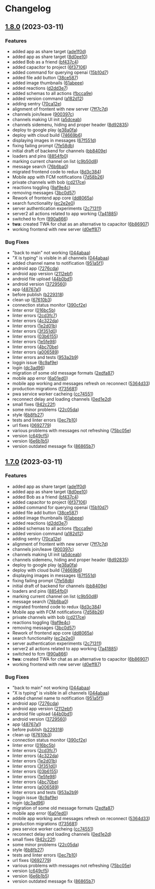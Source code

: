# Changelog

## [1.8.0](https://github.com/codecat-io/chat/compare/@quack/app-v1.7.0...@quack/app-v1.8.0) (2023-03-11)


### Features

* added app as share target ([ade1f0d](https://github.com/codecat-io/chat/commit/ade1f0d8f243d9709acf036b6238bbb1db794a87))
* added app as share target ([8d0ee10](https://github.com/codecat-io/chat/commit/8d0ee10b3d42e92b0f49fd5179555e95374fa0ea))
* added Bob as a friend ([bf437c4](https://github.com/codecat-io/chat/commit/bf437c4310e3a1c28241b3e7ede69467102f67e6))
* added capacitor to project ([6f37106](https://github.com/codecat-io/chat/commit/6f371069f47c85b1c2781c1b4f97cde16e0f99b6))
* added command for querying openai ([15b10d7](https://github.com/codecat-io/chat/commit/15b10d7cc7efb36c34204b8bd9e203887a479558))
* added file add button ([38ce587](https://github.com/codecat-io/chat/commit/38ce587c05b720deb556f730e1788c02b7fbf2ad))
* added image thumbnails ([61abeee](https://github.com/codecat-io/chat/commit/61abeeed5ada3fc6c413e29ea6627c698cf4776b))
* added reactions ([d2dd3e7](https://github.com/codecat-io/chat/commit/d2dd3e731134a0d629132f54d01a76f76ca11eb8))
* added schemas to all actions ([fbcca9e](https://github.com/codecat-io/chat/commit/fbcca9e1846606166dec8fb92dcf4279ff3d3a33))
* added version command ([a182d12](https://github.com/codecat-io/chat/commit/a182d1235930091f4bf5cf67aa32a7a9d33cbcce))
* adding sentry ([70ca12e](https://github.com/codecat-io/chat/commit/70ca12e61c13df7e1890f45b684978975ea2252e))
* alignment of frontent with new server ([7ff7c7d](https://github.com/codecat-io/chat/commit/7ff7c7daafbfbeb9462c2a3c090735132755bbf7))
* channels join/leave ([900397c](https://github.com/codecat-io/chat/commit/900397c1d27706466f2fa369db14508532f9cd56))
* channels making UI init ([a5dceab](https://github.com/codecat-io/chat/commit/a5dceabbef4714e256e6dc3f40da001df9c5cf38))
* channels sidemenu, hiding and proper header ([8d92835](https://github.com/codecat-io/chat/commit/8d92835073ffec94842551530333cff4b3e58a33))
* deploy to google play ([e38a0fa](https://github.com/codecat-io/chat/commit/e38a0fa7dd8469647e86c074e21bea49262a8040))
* deploy with cloud build ([74669b6](https://github.com/codecat-io/chat/commit/74669b6ed68dced4e86a319204d7c4ad36eaf3cf))
* displaying images in messages ([67f551d](https://github.com/codecat-io/chat/commit/67f551de6117a003294b4b5c40e9a2378de139cc))
* fixing failing prompt ([7fe58db](https://github.com/codecat-io/chat/commit/7fe58db0b8d923fda25b4ec67781cdaa2fa5eba1))
* initial draft of backend for channels ([bb8409e](https://github.com/codecat-io/chat/commit/bb8409e2e7846bc43f26d608c397c8cc9a445487))
* loaders and pins ([8854fb0](https://github.com/codecat-io/chat/commit/8854fb02bbb785104f2ef7c9b801b4dae654dfa3))
* marking current channel on list ([c9b50d8](https://github.com/codecat-io/chat/commit/c9b50d88143c2ecfb8bf436740a0b9eea849b6f6))
* message search ([76b6ba0](https://github.com/codecat-io/chat/commit/76b6ba0afa05297106a67b9c10a55de1315964b4))
* migrated frontend code to redux ([8d3c384](https://github.com/codecat-io/chat/commit/8d3c3843208746bb90770b97972293598799b8d2))
* Mobile app with FCM notifications ([7d58b26](https://github.com/codecat-io/chat/commit/7d58b26cc0381510a1f99bd9870befa55cd837d4))
* private channels with bob ([cd217ce](https://github.com/codecat-io/chat/commit/cd217ced8fe7cf5ddf48c1e53e3aca05fdf901f2))
* reactions toggling ([9af9e4c](https://github.com/codecat-io/chat/commit/9af9e4ca24e347304900ef234aab7387e95bfb3a))
* removing messages ([3bc0d57](https://github.com/codecat-io/chat/commit/3bc0d578af1c0835cf0f1e6604c653f32eb3d35b))
* Rework of frontend app core ([dd8065a](https://github.com/codecat-io/chat/commit/dd8065a66f4e3cf93b38b0f00acd7296de55f7fc))
* search functionality ([ec2e2e0](https://github.com/codecat-io/chat/commit/ec2e2e07e084a4b333bdf2dbdac8a54d6a31da5d))
* server authentication experiments ([2c71311](https://github.com/codecat-io/chat/commit/2c71311a97109f118e29f2536f8dbd48ee05cacb))
* server2 all actions related to app working ([7a41885](https://github.com/codecat-io/chat/commit/7a41885d42b3714e99eaf52670bf28a6c4885cf5))
* switched to fcm ([990a866](https://github.com/codecat-io/chat/commit/990a866103c683234f09b9321370ca721e6e3228))
* **twa:** created TWA for chat as an alternative to capacitor ([6b86907](https://github.com/codecat-io/chat/commit/6b86907bdf14f3099085e96e6ebf7c2a8fb45cad))
* working frontend with new server ([d0eff87](https://github.com/codecat-io/chat/commit/d0eff870a273b6d4842ebf4678f0b1808fe1208a))


### Bug Fixes

* "back to main" not working ([044abaa](https://github.com/codecat-io/chat/commit/044abaa18368e3ed5372f1582ca76f38468de86e))
* "X is typing" is visible in all channels ([044abaa](https://github.com/codecat-io/chat/commit/044abaa18368e3ed5372f1582ca76f38468de86e))
* added channel name to notification ([951a5f1](https://github.com/codecat-io/chat/commit/951a5f163abf0c00efb3a931cd2f6a378b46e5fc))
* android app ([7276cda](https://github.com/codecat-io/chat/commit/7276cda851f79abfbb4db1b65a2770436719af4f))
* android app version ([2112ebf](https://github.com/codecat-io/chat/commit/2112ebf841ef15c4613c1ada1d0c5bc100b21d92))
* android file upload ([44b0bd1](https://github.com/codecat-io/chat/commit/44b0bd1cc03ac67709ba3113f251816f4f010a36))
* android version ([3729560](https://github.com/codecat-io/chat/commit/3729560d5d82663d22c0ac27aebce98f46879043))
* app ([48767a1](https://github.com/codecat-io/chat/commit/48767a1b64cd61bfc5dd52f43e42d3150e4298bb))
* before publish ([b229318](https://github.com/codecat-io/chat/commit/b229318a863df03632b017c2e2dbe95b18386888))
* clean up ([67610b3](https://github.com/codecat-io/chat/commit/67610b37babd88872295b3a67ee9e07502083600))
* connection status monitor ([390cf2e](https://github.com/codecat-io/chat/commit/390cf2eb2a240757dafa9902a8f959b59245ede4))
* linter error ([016bc5b](https://github.com/codecat-io/chat/commit/016bc5bb31d978b077b10100e6ada8f497f6fd9a))
* linter errors ([2cd3fc7](https://github.com/codecat-io/chat/commit/2cd3fc70e81b56a2c2f4bf41277768e88a98cb18))
* linter errors ([4c322da](https://github.com/codecat-io/chat/commit/4c322da8918eca265cccb57c953f500675ebc2ab))
* linter errors ([1e2d01b](https://github.com/codecat-io/chat/commit/1e2d01b42de1baf155c027f4682e132269321a56))
* linter errors ([3f351d0](https://github.com/codecat-io/chat/commit/3f351d06c6afd4444e34be491814c38a64414a40))
* linter errors ([03b6155](https://github.com/codecat-io/chat/commit/03b615546a96ba9bf0ca1243b6e49390085ff614))
* linter errors ([1e5fe98](https://github.com/codecat-io/chat/commit/1e5fe985d5c17ea253401bd6645c56abd3a06eae))
* linter errors ([4bc70be](https://github.com/codecat-io/chat/commit/4bc70beb78f7dad2058bb2242642565d53237f1e))
* linter errors ([a006589](https://github.com/codecat-io/chat/commit/a0065899e5d4198c9b7d67557793e81aad1a131e))
* linter errors and tests ([953a2b9](https://github.com/codecat-io/chat/commit/953a2b9e25d37f2ee13cc35adea1996e5b91c06b))
* loggin issue ([8c9af9e](https://github.com/codecat-io/chat/commit/8c9af9e99952493a68be55656ba9309025b7e04e))
* login ([dc3ad96](https://github.com/codecat-io/chat/commit/dc3ad96ba223f95033658c131be8799dc5a89f9e))
* migration of some old message formats ([2edfa87](https://github.com/codecat-io/chat/commit/2edfa87196a14933b3bc3eba1bed318574eb8fa6))
* mobile app error ([6a01ed0](https://github.com/codecat-io/chat/commit/6a01ed0cc537e075bf9a70c83f6d12c56795745f))
* mobile app working and messages refresh on reconnect ([5364d33](https://github.com/codecat-io/chat/commit/5364d3312966778f1042508c1e1bd534a5c6fb64))
* production migrations ([f735681](https://github.com/codecat-io/chat/commit/f73568108c9152b94f3466d1880bebe943d4fe79))
* pwa service worker cacheing ([cc74551](https://github.com/codecat-io/chat/commit/cc74551bf09126d50ec6ae03127592d6e4c4f578))
* reconnect delay and loading channels ([0ed1e2d](https://github.com/codecat-io/chat/commit/0ed1e2d87eb28b82e186ac39179253c0f92ca7df))
* small fixes ([942c22f](https://github.com/codecat-io/chat/commit/942c22f158487e18e8ba983068664f0b6acefc50))
* some minor problems ([22c05da](https://github.com/codecat-io/chat/commit/22c05da3621ba78911b8e4787720dbc23e8f3bd9))
* style ([6b8fb27](https://github.com/codecat-io/chat/commit/6b8fb27ed9bcc9456f4680f2485757478d016cad))
* tests and linter errors ([0ec7b10](https://github.com/codecat-io/chat/commit/0ec7b10af2c5bd2c1551311a15970b5ffc7c4649))
* url fixes ([0692779](https://github.com/codecat-io/chat/commit/06927792148bf37bd5aeab56f54af1c92dfed877))
* various problems with messages not refreshing ([75bc05e](https://github.com/codecat-io/chat/commit/75bc05ed11f4470c9d8f9966d8a7a6c2644fb668))
* version ([c649cf5](https://github.com/codecat-io/chat/commit/c649cf5a50e6ae2cf45050384e8b82dce618e597))
* version ([6e6b1b5](https://github.com/codecat-io/chat/commit/6e6b1b5b38cf118bdbda69445200c746a1cd0e37))
* version outdated message fix ([86865b7](https://github.com/codecat-io/chat/commit/86865b7537b081c72f165e742dff700ed810e506))

## [1.7.0](https://github.com/codecat-io/chat/compare/@quack/app-v1.6.12...@quack/app-v1.7.0) (2023-03-11)


### Features

* added app as share target ([ade1f0d](https://github.com/codecat-io/chat/commit/ade1f0d8f243d9709acf036b6238bbb1db794a87))
* added app as share target ([8d0ee10](https://github.com/codecat-io/chat/commit/8d0ee10b3d42e92b0f49fd5179555e95374fa0ea))
* added Bob as a friend ([bf437c4](https://github.com/codecat-io/chat/commit/bf437c4310e3a1c28241b3e7ede69467102f67e6))
* added capacitor to project ([6f37106](https://github.com/codecat-io/chat/commit/6f371069f47c85b1c2781c1b4f97cde16e0f99b6))
* added command for querying openai ([15b10d7](https://github.com/codecat-io/chat/commit/15b10d7cc7efb36c34204b8bd9e203887a479558))
* added file add button ([38ce587](https://github.com/codecat-io/chat/commit/38ce587c05b720deb556f730e1788c02b7fbf2ad))
* added image thumbnails ([61abeee](https://github.com/codecat-io/chat/commit/61abeeed5ada3fc6c413e29ea6627c698cf4776b))
* added reactions ([d2dd3e7](https://github.com/codecat-io/chat/commit/d2dd3e731134a0d629132f54d01a76f76ca11eb8))
* added schemas to all actions ([fbcca9e](https://github.com/codecat-io/chat/commit/fbcca9e1846606166dec8fb92dcf4279ff3d3a33))
* added version command ([a182d12](https://github.com/codecat-io/chat/commit/a182d1235930091f4bf5cf67aa32a7a9d33cbcce))
* adding sentry ([70ca12e](https://github.com/codecat-io/chat/commit/70ca12e61c13df7e1890f45b684978975ea2252e))
* alignment of frontent with new server ([7ff7c7d](https://github.com/codecat-io/chat/commit/7ff7c7daafbfbeb9462c2a3c090735132755bbf7))
* channels join/leave ([900397c](https://github.com/codecat-io/chat/commit/900397c1d27706466f2fa369db14508532f9cd56))
* channels making UI init ([a5dceab](https://github.com/codecat-io/chat/commit/a5dceabbef4714e256e6dc3f40da001df9c5cf38))
* channels sidemenu, hiding and proper header ([8d92835](https://github.com/codecat-io/chat/commit/8d92835073ffec94842551530333cff4b3e58a33))
* deploy to google play ([e38a0fa](https://github.com/codecat-io/chat/commit/e38a0fa7dd8469647e86c074e21bea49262a8040))
* deploy with cloud build ([74669b6](https://github.com/codecat-io/chat/commit/74669b6ed68dced4e86a319204d7c4ad36eaf3cf))
* displaying images in messages ([67f551d](https://github.com/codecat-io/chat/commit/67f551de6117a003294b4b5c40e9a2378de139cc))
* fixing failing prompt ([7fe58db](https://github.com/codecat-io/chat/commit/7fe58db0b8d923fda25b4ec67781cdaa2fa5eba1))
* initial draft of backend for channels ([bb8409e](https://github.com/codecat-io/chat/commit/bb8409e2e7846bc43f26d608c397c8cc9a445487))
* loaders and pins ([8854fb0](https://github.com/codecat-io/chat/commit/8854fb02bbb785104f2ef7c9b801b4dae654dfa3))
* marking current channel on list ([c9b50d8](https://github.com/codecat-io/chat/commit/c9b50d88143c2ecfb8bf436740a0b9eea849b6f6))
* message search ([76b6ba0](https://github.com/codecat-io/chat/commit/76b6ba0afa05297106a67b9c10a55de1315964b4))
* migrated frontend code to redux ([8d3c384](https://github.com/codecat-io/chat/commit/8d3c3843208746bb90770b97972293598799b8d2))
* Mobile app with FCM notifications ([7d58b26](https://github.com/codecat-io/chat/commit/7d58b26cc0381510a1f99bd9870befa55cd837d4))
* private channels with bob ([cd217ce](https://github.com/codecat-io/chat/commit/cd217ced8fe7cf5ddf48c1e53e3aca05fdf901f2))
* reactions toggling ([9af9e4c](https://github.com/codecat-io/chat/commit/9af9e4ca24e347304900ef234aab7387e95bfb3a))
* removing messages ([3bc0d57](https://github.com/codecat-io/chat/commit/3bc0d578af1c0835cf0f1e6604c653f32eb3d35b))
* Rework of frontend app core ([dd8065a](https://github.com/codecat-io/chat/commit/dd8065a66f4e3cf93b38b0f00acd7296de55f7fc))
* search functionality ([ec2e2e0](https://github.com/codecat-io/chat/commit/ec2e2e07e084a4b333bdf2dbdac8a54d6a31da5d))
* server authentication experiments ([2c71311](https://github.com/codecat-io/chat/commit/2c71311a97109f118e29f2536f8dbd48ee05cacb))
* server2 all actions related to app working ([7a41885](https://github.com/codecat-io/chat/commit/7a41885d42b3714e99eaf52670bf28a6c4885cf5))
* switched to fcm ([990a866](https://github.com/codecat-io/chat/commit/990a866103c683234f09b9321370ca721e6e3228))
* **twa:** created TWA for chat as an alternative to capacitor ([6b86907](https://github.com/codecat-io/chat/commit/6b86907bdf14f3099085e96e6ebf7c2a8fb45cad))
* working frontend with new server ([d0eff87](https://github.com/codecat-io/chat/commit/d0eff870a273b6d4842ebf4678f0b1808fe1208a))


### Bug Fixes

* "back to main" not working ([044abaa](https://github.com/codecat-io/chat/commit/044abaa18368e3ed5372f1582ca76f38468de86e))
* "X is typing" is visible in all channels ([044abaa](https://github.com/codecat-io/chat/commit/044abaa18368e3ed5372f1582ca76f38468de86e))
* added channel name to notification ([951a5f1](https://github.com/codecat-io/chat/commit/951a5f163abf0c00efb3a931cd2f6a378b46e5fc))
* android app ([7276cda](https://github.com/codecat-io/chat/commit/7276cda851f79abfbb4db1b65a2770436719af4f))
* android app version ([2112ebf](https://github.com/codecat-io/chat/commit/2112ebf841ef15c4613c1ada1d0c5bc100b21d92))
* android file upload ([44b0bd1](https://github.com/codecat-io/chat/commit/44b0bd1cc03ac67709ba3113f251816f4f010a36))
* android version ([3729560](https://github.com/codecat-io/chat/commit/3729560d5d82663d22c0ac27aebce98f46879043))
* app ([48767a1](https://github.com/codecat-io/chat/commit/48767a1b64cd61bfc5dd52f43e42d3150e4298bb))
* before publish ([b229318](https://github.com/codecat-io/chat/commit/b229318a863df03632b017c2e2dbe95b18386888))
* clean up ([67610b3](https://github.com/codecat-io/chat/commit/67610b37babd88872295b3a67ee9e07502083600))
* connection status monitor ([390cf2e](https://github.com/codecat-io/chat/commit/390cf2eb2a240757dafa9902a8f959b59245ede4))
* linter error ([016bc5b](https://github.com/codecat-io/chat/commit/016bc5bb31d978b077b10100e6ada8f497f6fd9a))
* linter errors ([2cd3fc7](https://github.com/codecat-io/chat/commit/2cd3fc70e81b56a2c2f4bf41277768e88a98cb18))
* linter errors ([4c322da](https://github.com/codecat-io/chat/commit/4c322da8918eca265cccb57c953f500675ebc2ab))
* linter errors ([1e2d01b](https://github.com/codecat-io/chat/commit/1e2d01b42de1baf155c027f4682e132269321a56))
* linter errors ([3f351d0](https://github.com/codecat-io/chat/commit/3f351d06c6afd4444e34be491814c38a64414a40))
* linter errors ([03b6155](https://github.com/codecat-io/chat/commit/03b615546a96ba9bf0ca1243b6e49390085ff614))
* linter errors ([1e5fe98](https://github.com/codecat-io/chat/commit/1e5fe985d5c17ea253401bd6645c56abd3a06eae))
* linter errors ([4bc70be](https://github.com/codecat-io/chat/commit/4bc70beb78f7dad2058bb2242642565d53237f1e))
* linter errors ([a006589](https://github.com/codecat-io/chat/commit/a0065899e5d4198c9b7d67557793e81aad1a131e))
* linter errors and tests ([953a2b9](https://github.com/codecat-io/chat/commit/953a2b9e25d37f2ee13cc35adea1996e5b91c06b))
* loggin issue ([8c9af9e](https://github.com/codecat-io/chat/commit/8c9af9e99952493a68be55656ba9309025b7e04e))
* login ([dc3ad96](https://github.com/codecat-io/chat/commit/dc3ad96ba223f95033658c131be8799dc5a89f9e))
* migration of some old message formats ([2edfa87](https://github.com/codecat-io/chat/commit/2edfa87196a14933b3bc3eba1bed318574eb8fa6))
* mobile app error ([6a01ed0](https://github.com/codecat-io/chat/commit/6a01ed0cc537e075bf9a70c83f6d12c56795745f))
* mobile app working and messages refresh on reconnect ([5364d33](https://github.com/codecat-io/chat/commit/5364d3312966778f1042508c1e1bd534a5c6fb64))
* production migrations ([f735681](https://github.com/codecat-io/chat/commit/f73568108c9152b94f3466d1880bebe943d4fe79))
* pwa service worker cacheing ([cc74551](https://github.com/codecat-io/chat/commit/cc74551bf09126d50ec6ae03127592d6e4c4f578))
* reconnect delay and loading channels ([0ed1e2d](https://github.com/codecat-io/chat/commit/0ed1e2d87eb28b82e186ac39179253c0f92ca7df))
* small fixes ([942c22f](https://github.com/codecat-io/chat/commit/942c22f158487e18e8ba983068664f0b6acefc50))
* some minor problems ([22c05da](https://github.com/codecat-io/chat/commit/22c05da3621ba78911b8e4787720dbc23e8f3bd9))
* style ([6b8fb27](https://github.com/codecat-io/chat/commit/6b8fb27ed9bcc9456f4680f2485757478d016cad))
* tests and linter errors ([0ec7b10](https://github.com/codecat-io/chat/commit/0ec7b10af2c5bd2c1551311a15970b5ffc7c4649))
* url fixes ([0692779](https://github.com/codecat-io/chat/commit/06927792148bf37bd5aeab56f54af1c92dfed877))
* various problems with messages not refreshing ([75bc05e](https://github.com/codecat-io/chat/commit/75bc05ed11f4470c9d8f9966d8a7a6c2644fb668))
* version ([c649cf5](https://github.com/codecat-io/chat/commit/c649cf5a50e6ae2cf45050384e8b82dce618e597))
* version ([6e6b1b5](https://github.com/codecat-io/chat/commit/6e6b1b5b38cf118bdbda69445200c746a1cd0e37))
* version outdated message fix ([86865b7](https://github.com/codecat-io/chat/commit/86865b7537b081c72f165e742dff700ed810e506))
